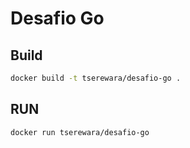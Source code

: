 # Desafio Go

## Build


```bash
docker build -t tserewara/desafio-go .
```

## RUN

```bash
docker run tserewara/desafio-go
```
